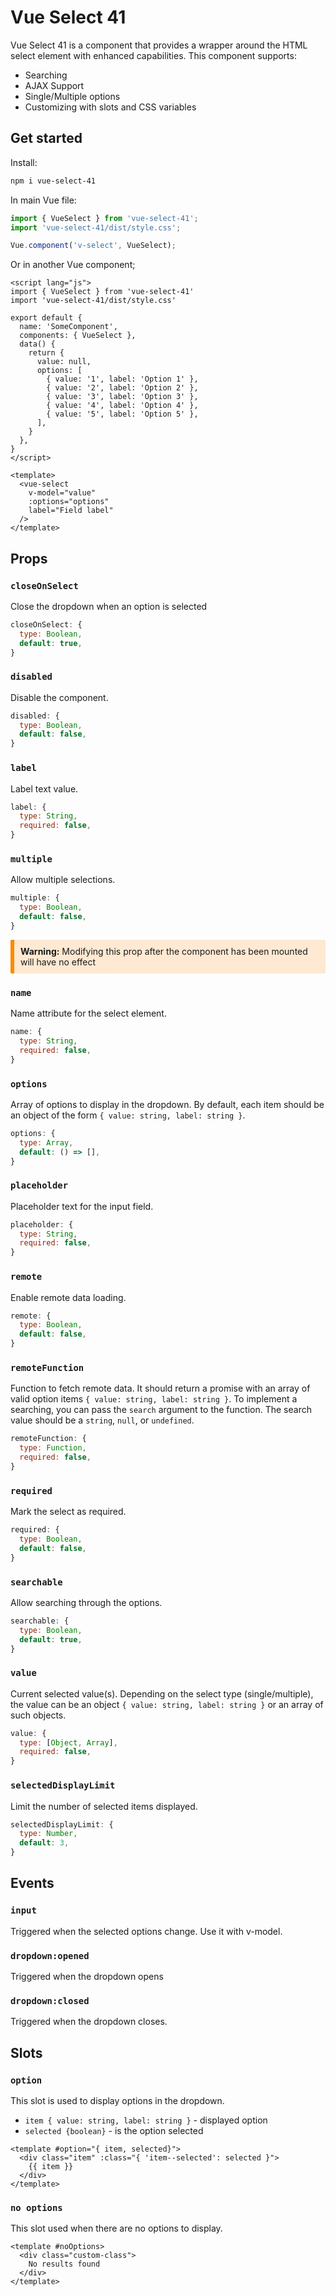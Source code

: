 # Vue Select 41
Vue Select 41 is a component that provides a wrapper around the HTML select element with enhanced capabilities. This component supports:

- Searching
- AJAX Support
- Single/Multiple options
- Customizing with slots and CSS variables

## Get started

Install:
```bash
npm i vue-select-41
```

In main Vue file:
```js
import { VueSelect } from 'vue-select-41';
import 'vue-select-41/dist/style.css';

Vue.component('v-select', VueSelect);
```
    
Or in another Vue component;
```vue
<script lang="js">
import { VueSelect } from 'vue-select-41'
import 'vue-select-41/dist/style.css'

export default {
  name: 'SomeComponent',
  components: { VueSelect },
  data() {
    return {
      value: null,
      options: [
        { value: '1', label: 'Option 1' },
        { value: '2', label: 'Option 2' },
        { value: '3', label: 'Option 3' },
        { value: '4', label: 'Option 4' },
        { value: '5', label: 'Option 5' },
      ],
    }
  },
}
</script>

<template>
  <vue-select
    v-model="value"
    :options="options"
    label="Field label"
  />
</template>
```

## Props

### `closeOnSelect`
Close the dropdown when an option is selected

```js
closeOnSelect: {
  type: Boolean,
  default: true,
}
`````````

### `disabled`
Disable the component.

```js
disabled: {
  type: Boolean,
  default: false,
}
```

### `label`
Label text value.

```js
label: {
  type: String,
  required: false,
}
```

### `multiple`
Allow multiple selections.

```js
multiple: {
  type: Boolean,
  default: false,
}
```

<div style="background-color: #ffe9d2; border-left: 6px solid #ff8800; padding: 10px; margin: 10px 0; border-radius: 2px;">
  <strong>Warning:</strong> Modifying this prop after the component has been mounted will have no effect
</div>

### `name`
Name attribute for the select element.

```js
name: {
  type: String,
  required: false,
}
```

### `options`
Array of options to display in the dropdown. By default, each item should be an object of the form `{ value: string, label: string }`.

```js
options: {
  type: Array,
  default: () => [],
}
```

### `placeholder`
Placeholder text for the input field.

```js
placeholder: {
  type: String,
  required: false,
}
```

### `remote`
Enable remote data loading.

```js
remote: {
  type: Boolean,
  default: false,
}
```

### `remoteFunction`
Function to fetch remote data. It should return a promise with an array of valid option items `{ value: string, label: string }`.
To implement a searching, you can pass the `search` argument to the function. The search value should be a `string`, `null`, or `undefined`.

```js
remoteFunction: {
  type: Function,
  required: false,
}
```

### `required`
Mark the select as required.

```js
required: {
  type: Boolean,
  default: false,
}
```

### `searchable`
Allow searching through the options.

```js
searchable: {
  type: Boolean,
  default: true,
}
```

### `value`
Current selected value(s). Depending on the select type (single/multiple), the value can be an object `{ value: string, label: string }` or an array of such objects. 

```js
value: {
  type: [Object, Array],
  required: false,
}
```

### `selectedDisplayLimit`
Limit the number of selected items displayed.

```js
selectedDisplayLimit: {
  type: Number,
  default: 3,
}
```

## Events

### `input`
Triggered when the selected options change. Use it with v-model.

### `dropdown:opened`
Triggered when the dropdown opens

### `dropdown:closed`
Triggered when the dropdown closes.


## Slots

### `option`
This slot is used to display options in the dropdown.

- `item { value: string, label: string }` - displayed option
- `selected {boolean}` - is the option selected

```vue
<template #option="{ item, selected}">
  <div class="item" :class="{ 'item--selected': selected }">
    {{ item }}
  </div>
</template>
```

### `no options`
This slot used when there are no options to display.

```vue
<template #noOptions>
  <div class="custom-class">
    No results found
  </div>
</template>
```